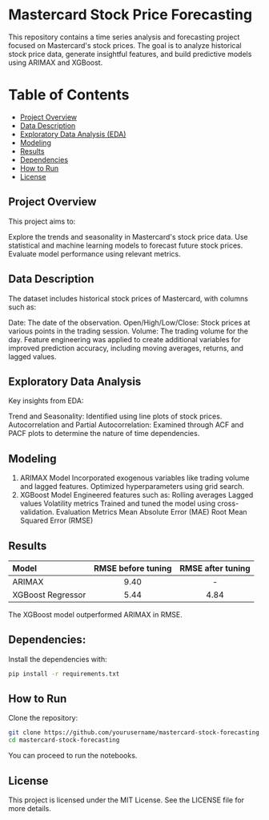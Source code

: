 # Mastercard Stock Price Forecasting

This repository contains a time series analysis and forecasting project focused on Mastercard's stock prices. The goal is to analyze historical stock price data, generate insightful features, and build predictive models using ARIMAX and XGBoost.

# Table of Contents

- [Project Overview](#project-overview)
- [Data Description](#data-description)
- [Exploratory Data Analysis (EDA)](#exploratory-data-analysis)
- [Modeling](#modeling)
- [Results](#results)
- [Dependencies](#dependencies)
- [How to Run](#how-to-run)
- [License](#license)

## Project Overview

This project aims to:

Explore the trends and seasonality in Mastercard's stock price data.
Use statistical and machine learning models to forecast future stock prices.
Evaluate model performance using relevant metrics.

## Data Description

The dataset includes historical stock prices of Mastercard, with columns such as:

Date: The date of the observation.
Open/High/Low/Close: Stock prices at various points in the trading session.
Volume: The trading volume for the day.
Feature engineering was applied to create additional variables for improved prediction accuracy, including moving averages, returns, and lagged values.

## Exploratory Data Analysis

Key insights from EDA:

Trend and Seasonality: Identified using line plots of stock prices.
Autocorrelation and Partial Autocorrelation: Examined through ACF and PACF plots to determine the nature of time dependencies.

## Modeling
1. ARIMAX Model
Incorporated exogenous variables like trading volume and lagged features.
Optimized hyperparameters using grid search.
2. XGBoost Model
Engineered features such as:
Rolling averages
Lagged values
Volatility metrics
Trained and tuned the model using cross-validation.
Evaluation Metrics
Mean Absolute Error (MAE)
Root Mean Squared Error (RMSE)

## Results

| Model             | RMSE before tuning | RMSE after tuning |
| :---------------- | :------: | :------: |
| ARIMAX            |   9.40   |     -    |
| XGBoost Regressor |   5.44   |   4.84   |

The XGBoost model outperformed ARIMAX in RMSE.

## Dependencies:

Install the dependencies with:

```bash
pip install -r requirements.txt
```
## How to Run

Clone the repository:

```bash
git clone https://github.com/yourusername/mastercard-stock-forecasting.git
cd mastercard-stock-forecasting
```

You can proceed to run the notebooks.

## License

This project is licensed under the MIT License. See the LICENSE file for more details.
